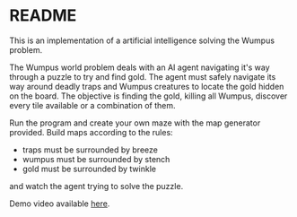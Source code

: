# README #

This is an implementation of a artificial intelligence solving the Wumpus problem.

The Wumpus world problem deals with an AI agent navigating it's way through a puzzle to try and find gold. The agent must safely navigate its way around deadly traps and Wumpus creatures to locate the gold hidden on the board. The objective is finding the gold, killing all Wumpus, discover every tile available or a combination of them.

Run the program and create your own maze with the map generator provided. Build maps according to the rules:

- traps must be surrounded by breeze
- wumpus must be surrounded by stench
- gold must be surrounded by twinkle

and watch the agent trying to solve the puzzle.

Demo video available [here](https://youtu.be/g7YiXmv8Syo).